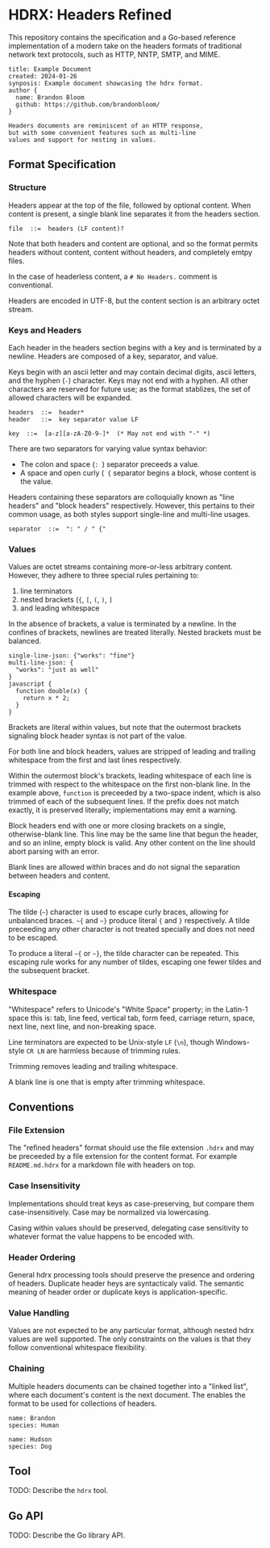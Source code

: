 # HDRX: Headers Refined

This repository contains the specification and a Go-based reference
implementation of a modern take on the headers formats of traditional network
text protocols, such as HTTP, NNTP, SMTP, and MIME.

```hdrx
title: Example Document
created: 2024-01-26
synposis: Example document showcasing the hdrx format.
author {
  name: Brandon Bloom
  github: https://github.com/brandonbloom/
}

Headers documents are reminiscent of an HTTP response,
but with some convenient features such as multi-line
values and support for nesting in values.
```

## Format Specification

### Structure

Headers appear at the top of the file, followed by optional content.  When
content is present, a single blank line separates it from the headers section.

```ebnf
file  ::=  headers (LF content)?
```

Note that both headers and content are optional, and so the format permits
headers without content, content without headers, and completely emtpy files.

In the case of headerless content, a `# No Headers.` comment is conventional.

Headers are encoded in UTF-8, but the content section is an arbitrary octet
stream.

### Keys and Headers

Each header in the headers section begins with a key and is terminated by a
newline.  Headers are composed of a key, separator, and value.

Keys begin with an ascii letter and may contain decimal digits, ascii letters,
and the hyphen (`-`) character. Keys may not end with a hyphen. All other
characters are reserved for future use; as the format stablizes, the set of
allowed characters will be expanded.

```ebnf
headers  ::=  header*
header   ::=  key separator value LF

key  ::=  [a-z][a-zA-Z0-9-]*  (* May not end with "-" *)
```

There are two separators for varying value syntax behavior:

- The colon and space (`: `) separator preceeds a value.
- A space and open curly (` {` separator begins a block, whose content is the
  value.

Headers containing these separators are colloquially known as "line headers"
and "block headers" respectively.  However, this pertains to their common
usage, as both styles support single-line and multi-line usages.

```ebnf
separator  ::=  ": " / " {"
```

### Values

Values are octet streams containing more-or-less arbitrary content. However,
they adhere to three special rules pertaining to:

1. line terminators
2. nested brackets (`{`, `[`, `(`, `)`, `]`
3. and leading whitespace

In the absence of brackets, a value is terminated by a newline.  In the
confines of brackets, newlines are treated literally. Nested brackets must be
balanced.

```hdrx
single-line-json: {"works": "fine"}
multi-line-json: {
  "works": "just as well"
}
javascript {
  function double(x) {
    return x * 2;
  }
}
```

Brackets are literal within values, but note that the outermost brackets
signaling block header syntax is not part of the value.

For both line and block headers, values are stripped of leading and trailing
whitespace from the first and last lines respectively.

Within the outermost block's brackets, leading whitespace of each line is
trimmed with respect to the whitespace on the first non-blank line. In the
example above, `function` is preceeded by a two-space indent, which is also
trimmed of each of the subsequent lines. If the prefix does not match exactly,
it is preserved literally; implementations may emit a warning.

Block headers end with one or more closing brackets on a single,
otherwise-blank line.  This line may be the same line that begun the header,
and so an inline, empty block is valid. Any other content on the line should
abort parsing with an error.

Blank lines are allowed within braces and do not signal the separation between
headers and content.

#### Escaping

The tilde (`~`) character is used to escape curly braces, allowing for
unbalanced braces. `~{` and `~}` produce literal `{` and `}` respectively.
A tilde preceeding any other character is not treated specially and does
not need to be escaped.

To produce a literal `~{` or `~}`, the tilde character can be repeated. This
escaping rule works for any number of tildes, escaping one fewer tildes and
the subsequent bracket.

### Whitespace

"Whitespace" refers to Unicode's "White Space" property; in the Latin-1 space
this is: tab, line feed, vertical tab, form feed, carriage return, space,
next line, next line, and non-breaking space.

Line terminators are expected to be Unix-style `LF` (`\n`), though
Windows-style `CR LN` are harmless because of trimming rules.

Trimming removes leading and trailing whitespace.

A blank line is one that is empty after trimming whitespace.

## Conventions

### File Extension

The "refined headers" format should use the file extension `.hdrx` and may be
preceeded by a file extension for the content format. For example
`README.md.hdrx` for a markdown file with headers on top.

### Case Insensitivity

Implementations should treat keys as case-preserving, but compare them
case-insensitively. Case may be normalized via lowercasing.

Casing within values should be preserved, delegating case sensitivity to
whatever format the value happens to be encoded with.

### Header Ordering

General hdrx processing tools should preserve the presence and ordering of
headers. Duplicate header heys are syntacticaly valid. The semantic meaning
of header order or duplicate keys is application-specific.

### Value Handling

Values are not expected to be any particular format, although nested hdrx
values are well supported. The only constraints on the values is that they
follow conventional whitespace flexibility.

### Chaining

Multiple headers documents can be chained together into a "linked list", where
each document's content is the next document. The enables the format to be
used for collections of headers.

```hdrx
name: Brandon
species: Human

name: Hudson
species: Dog
```

## Tool

TODO: Describe the `hdrx` tool.

## Go API

TODO: Describe the Go library API.
